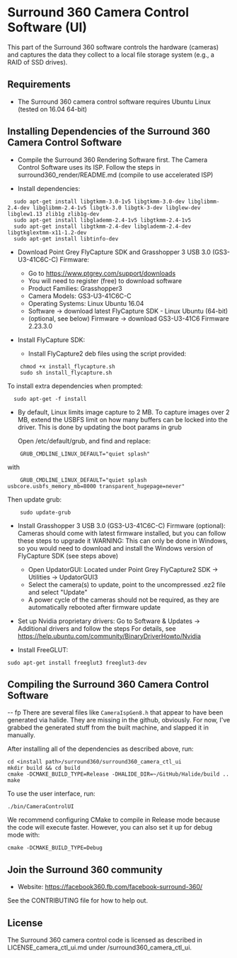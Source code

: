 # Surround 360 Camera Control Software (UI)

This part of the Surround 360 software controls the hardware (cameras) and captures the data they collect to a local file storage system (e.g., a RAID of SSD drives).

## Requirements

* The Surround 360 camera control software requires Ubuntu Linux (tested on 16.04 64-bit)

## Installing Dependencies of the Surround 360 Camera Control Software

* Compile the Surround 360 Rendering Software first. The Camera Control Software uses its ISP. Follow the steps in surround360_render/README.md (compile to use accelerated ISP)

* Install dependencies:
```
  sudo apt-get install libgtkmm-3.0-1v5 libgtkmm-3.0-dev libglibmm-2.4-dev libglibmm-2.4-1v5 libgtk-3.0 libgtk-3-dev libglew-dev libglew1.13 zlib1g zlib1g-dev
  sudo apt-get install libglademm-2.4-1v5 libgtkmm-2.4-1v5
  sudo apt-get install libgtkmm-2.4-dev libglademm-2.4-dev libgtkglextmm-x11-1.2-dev
  sudo apt-get install libtinfo-dev
```

* Download Point Grey FlyCapture SDK and Grasshopper 3 USB 3.0 (GS3-U3-41C6C-C) Firmware:
  * Go to https://www.ptgrey.com/support/downloads
  * You will need to register (free) to download software
  * Product Families: Grasshopper3
  * Camera Models: GS3-U3-41C6C-C
  * Operating Systems: Linux Ubuntu 16.04
  * Software -> download latest FlyCapture SDK - Linux Ubuntu (64-bit)
  * (optional, see below) Firmware -> download GS3-U3-41C6 Firmware 2.23.3.0

* Install FlyCapture SDK:
  * Install FlyCapture2 deb files using the script provided:
```
    chmod +x install_flycapture.sh
    sudo sh install_flycapture.sh
```

To install extra dependencies when prompted:
```
  sudo apt-get -f install
```

  * By default, Linux limits image capture to 2 MB. To capture images over 2 MB,
    extend the USBFS limit on how many buffers can be locked into the driver.
    This is done by updating the boot params in grub

    Open /etc/default/grub, and find and replace:
```
    GRUB_CMDLINE_LINUX_DEFAULT="quiet splash"
```
with
```
    GRUB_CMDLINE_LINUX_DEFAULT="quiet splash usbcore.usbfs_memory_mb=8000 transparent_hugepage=never"
```
Then update grub:
```
    sudo update-grub
```

* Install Grasshopper 3 USB 3.0 (GS3-U3-41C6C-C) Firmware (optional):
  Cameras should come with latest firmware installed, but you can follow these
  steps to upgrade it
  WARNING: This can only be done in Windows, so you would need to download and
  install the Windows version of FlyCapture SDK (see steps above)
  * Open UpdatorGUI:
    Located under Point Grey FlyCapture2 SDK -> Utilities -> UpdatorGUI3
  * Select the camera(s) to update, point to the uncompressed .ez2 file and select "Update"
  * A power cycle of the cameras should not be required, as they are automatically rebooted after firmware update

* Set up Nvidia proprietary drivers:
  Go to Software & Updates -> Additional drivers and follow the steps
  For details, see https://help.ubuntu.com/community/BinaryDriverHowto/Nvidia

* Install FreeGLUT:
```
sudo apt-get install freeglut3 freeglut3-dev
```

## Compiling the Surround 360 Camera Control Software
-- fp 
There are several files like `CameraIspGen8.h` that appear to have been generated via halide. They are missing in the github, obviously. 
For now, I've grabbed the generated stuff from the built machine, and slapped it in manually.

After installing all of the dependencies as described above, run:
```
cd <install path>/surround360/surround360_camera_ctl_ui
mkdir build && cd build
cmake -DCMAKE_BUILD_TYPE=Release -DHALIDE_DIR=~/GitHub/Halide/build .. 
make
```


To use the user interface, run:
```
./bin/CameraControlUI
```

We recommend configuring CMake to compile in Release mode because the code will execute faster. However, you can also set it up for debug mode with:
```
cmake -DCMAKE_BUILD_TYPE=Debug
```

## Join the Surround 360 community

* Website: https://facebook360.fb.com/facebook-surround-360/

See the CONTRIBUTING file for how to help out.

## License

The Surround 360 camera control code is licensed as described in LICENSE_camera_ctl_ui.md under /surround360_camera_ctl_ui.
